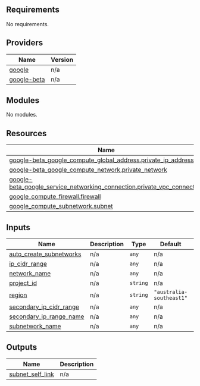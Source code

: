 <!-- BEGIN_TF_DOCS -->
## Requirements

No requirements.

## Providers

| Name | Version |
|------|---------|
| <a name="provider_google"></a> [google](#provider\_google) | n/a |
| <a name="provider_google-beta"></a> [google-beta](#provider\_google-beta) | n/a |

## Modules

No modules.

## Resources

| Name | Type |
|------|------|
| [google-beta_google_compute_global_address.private_ip_address](https://registry.terraform.io/providers/hashicorp/google-beta/latest/docs/resources/google_compute_global_address) | resource |
| [google-beta_google_compute_network.private_network](https://registry.terraform.io/providers/hashicorp/google-beta/latest/docs/resources/google_compute_network) | resource |
| [google-beta_google_service_networking_connection.private_vpc_connection](https://registry.terraform.io/providers/hashicorp/google-beta/latest/docs/resources/google_service_networking_connection) | resource |
| [google_compute_firewall.firewall](https://registry.terraform.io/providers/hashicorp/google/latest/docs/resources/compute_firewall) | resource |
| [google_compute_subnetwork.subnet](https://registry.terraform.io/providers/hashicorp/google/latest/docs/resources/compute_subnetwork) | resource |

## Inputs

| Name | Description | Type | Default | Required |
|------|-------------|------|---------|:--------:|
| <a name="input_auto_create_subnetworks"></a> [auto\_create\_subnetworks](#input\_auto\_create\_subnetworks) | n/a | `any` | n/a | yes |
| <a name="input_ip_cidr_range"></a> [ip\_cidr\_range](#input\_ip\_cidr\_range) | n/a | `any` | n/a | yes |
| <a name="input_network_name"></a> [network\_name](#input\_network\_name) | n/a | `any` | n/a | yes |
| <a name="input_project_id"></a> [project\_id](#input\_project\_id) | n/a | `string` | n/a | yes |
| <a name="input_region"></a> [region](#input\_region) | n/a | `string` | `"australia-southeast1"` | no |
| <a name="input_secondary_ip_cidr_range"></a> [secondary\_ip\_cidr\_range](#input\_secondary\_ip\_cidr\_range) | n/a | `any` | n/a | yes |
| <a name="input_secondary_ip_range_name"></a> [secondary\_ip\_range\_name](#input\_secondary\_ip\_range\_name) | n/a | `any` | n/a | yes |
| <a name="input_subnetwork_name"></a> [subnetwork\_name](#input\_subnetwork\_name) | n/a | `any` | n/a | yes |

## Outputs

| Name | Description |
|------|-------------|
| <a name="output_subnet_self_link"></a> [subnet\_self\_link](#output\_subnet\_self\_link) | n/a |
<!-- END_TF_DOCS -->